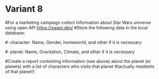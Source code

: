 # Variant 8

#For a marketing campaign collect information about Star Wars universe using open API https://swapi.dev/
#Store the following data in the local database:

#·         character: Name, Gender, homeworld, and other if it is necessary

#·         planet: Name, Gravitation, Climate, and other if it is necessary

#Create a report contenting information (see above) about the planet (or planets) with a list of characters who visits that planet
#(actually residents of that planet!)